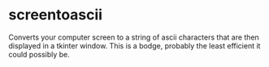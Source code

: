 # screentoascii

Converts your computer screen to a string of ascii characters that are then displayed in a tkinter window.
This is a bodge, probably the least efficient it could possibly be.
